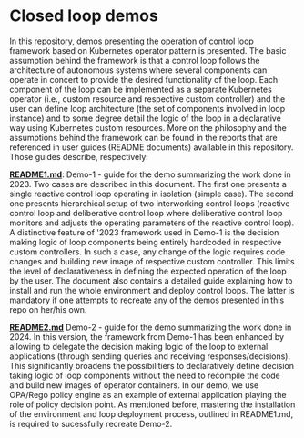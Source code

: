 # Closed loop demos
In this repository, demos presenting the operation of control loop framework based on Kubernetes operator pattern is presented. The basic assumption behind the framework is that a control loop follows the architecture of autonomous systems where several components can operate in concert to provide the desired functionality of the loop. Each component of the loop can be implemented as a separate Kubernetes operator (i.e., custom resource and respective custom controller) and the user can define loop architecture (the set of components involved in loop instance) and to some degree detail the logic of the loop in a declarative way using Kubernetes custom resources. More on the philosophy and the assumptions behind the framework can be found in the reports that are referenced in user guides (README documents) available in this repository. Those guides describe, respectively:

**[README1.md](./README1.md?ref_type=heads)**: Demo-1 - guide for the demo summarizing the work done in 2023. Two cases are described in this document. The first one presents a single reactive control loop operating in isolation (simple case). The second one presents hierarchical setup of two interworking control loops (reactive control loop and deliberative control loop where deliberative control loop monitors and adjusts the operating parameters of the reactive control loop). A distinctive feature of '2023 framework used in Demo-1 is the decision making logic of loop components being entirely hardcoded in respective custom controllers. In such a case, any change of the logic requires code changes and building new image of respective custom controller. This limits the level of declarativeness in defining the expected operation of the loop by the user. The document also contains a detailed guide explaining how to install and run the whole environment and deploy control loops. The latter is mandatory if one attempts to recreate any of the demos presented in this repo on her/his own.

**[README2.md](./README2.md?ref_type=heads)** Demo-2 - guide for the demo summarizing the work done in 2024. In this version, the framework from Demo-1 has been enhanced by allowing to delegate the decision making logic of the loop to external applications (through sending queries and receiving responses/decisions). This significantly broadens the possibilitiers to declaratively define decision taking logic of loop components without the need to recompile the code and build new images of operator containers. In our demo, we use OPA/Rego policy engine as an example of external application playing the role of policy decision point. As mentioned before, mastering the installation of the environment and loop deployment process, outlined in README1.md, is required to sucessfully recreate Demo-2.
